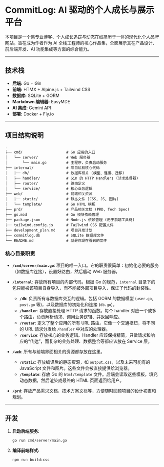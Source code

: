 # CommitLog: AI 驱动的个人成长与展示平台

本项目是一个集专业博客、个人成长追踪与动态在线简历于一体的现代化个人品牌网站。旨在成为作者作为 AI 全栈工程师的核心作品集，全面展示其在产品设计、前后端开发、AI 功能集成等方面的综合能力。

---

## 技术栈

- **后端:** Go + Gin
- **前端:** HTMX + Alpine.js + Tailwind CSS
- **数据库:** SQLite + GORM
- **Markdown 编辑器:** EasyMDE
- **AI 集成:** Gemini API
- **部署:** Docker + Fly.io

---

## 项目结构说明

```
.
├── cmd/                    # Go 应用的入口
│   └── server/             # Web 服务器
│       └── main.go         # 主程序，负责启动服务
├── internal/               # 项目私有核心代码
│   ├── db/                 # 数据库相关 (模型、连接、迁移)
│   ├── handler/            # Gin 的 HTTP Handlers (请求处理器)
│   ├── router/             # 路由定义
│   └── service/            # 核心业务逻辑
├── web/                    # 前端相关资源
│   ├── static/             # 静态文件 (CSS, JS, 图片)
│   └── template/           # Go HTML 模板
├── prd/                    # 产品相关文档 (PRD, Tech Spec)
├── go.mod                  # Go 模块依赖管理
├── package.json            # Node.js 依赖管理 (用于前端工具链)
├── tailwind.config.js      # Tailwind CSS 配置文件
├── development_plan.md     # 项目开发计划
├── commitlog.db            # SQLite 数据库文件
└── README.md               # 就是你现在看到的文件
```

### 核心目录职责

- **`/cmd/server/main.go`**: 项目的唯一入口。它的职责很简单：初始化必要的服务（如数据库连接），设置好路由，然后启动 Web 服务器。

- **`/internal`**: 存放所有项目的内部代码。根据 Go 的规范，`internal` 目录下的包只能被该项目自身导入，而不能被外部项目导入，保证了代码的封装性。
    - **`/db`**: 负责所有与数据库交互的逻辑。包括 GORM 的数据模型 (`user.go`, `post.go` 等)，以及数据库的初始化和连接 (`db.go`)。
    - **`/handler`**: 存放直接处理 HTTP 请求的函数。每个 handler 对应一个或多个路由，负责解析请求、调用业务逻辑、并返回响应。
    - **`/router`**: 定义了整个应用的所有 URL 路由。它像一个交通枢纽，将不同的 URL 请求分发给 `/handler` 中对应的处理器。
    - **`/service`**: 存放核心的业务逻辑。Handler 应该保持精简，只做请求和响应的“传达”，而复杂的业务处理、数据整合等都应该放在 Service 层。

- **`/web`**: 所有与前端界面相关的资源都存放在这里。
    - **`/static`**: 存放编译后的静态资源，如 `output.css`，以及未来可能有的 JavaScript 文件和图片。这些文件会被直接提供给浏览器。
    - **`/template`**: 存放 Go 的 `html/template` 文件。后端会读取这些模板，填充动态数据，然后渲染成最终的 HTML 页面返回给用户。

- **`/prd`**: 存放产品需求文档、技术方案文档等，方便随时回顾项目的设计初衷和规划。

---

## 开发

1.  **启动后端服务:**
    ```bash
    go run cmd/server/main.go
    ```

2.  **编译前端样式:**
    ```bash
    npm run build:css
    ```